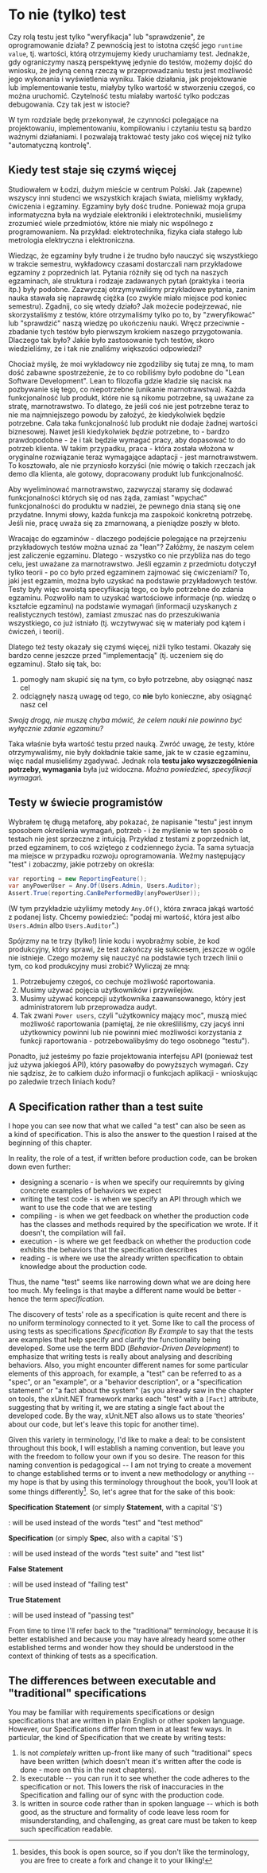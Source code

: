 # To nie (tylko) test

Czy rolą testu jest tylko "weryfikacja" lub "sprawdzenie", że oprogramowanie działa? Z pewnością jest to istotna część jego `runtime value`, tj. wartości, którą otrzymujemy kiedy uruchamiamy test. Jednakże, gdy ograniczymy naszą perspektywę jedynie do testów, możemy dojść do wniosku, że jedyną cenną rzeczą w przeprowadzaniu testu jest możliwość jego wykonania i wyświetlenia wyniku. Takie działania, jak projektowanie lub implementowanie testu, miałyby tylko wartość w stworzeniu czegoś, co można uruchomić. Czytelność testu miałaby wartość tylko podczas debugowania. Czy tak jest w istocie?

W tym rozdziale będę przekonywał, że czynności polegające na projektowaniu, implementowaniu, kompilowaniu i czytaniu testu są bardzo ważnymi działaniami. I pozwalają traktować testy jako coś więcej niż tylko "automatyczną kontrolę".

## Kiedy test staje się czymś więcej 

Studiowałem w Łodzi, dużym mieście w centrum Polski. Jak (zapewne) wszyscy inni studenci we wszystkich krajach świata, mieliśmy wykłady, ćwiczenia i egzaminy. Egzaminy były dość trudne. Ponieważ moja grupa informatyczna była na wydziale elektroniki i elektrotechniki, musieliśmy zrozumieć wiele przedmiotów, które nie miały nic wspólnego z programowaniem. Na przykład: elektrotechnika, fizyka ciała stałego lub metrologia elektryczna i elektroniczna.

Wiedząc, że egzaminy były trudne i że trudno było nauczyć się wszystkiego w trakcie semestru, wykładowcy czasami dostarczali nam przykładowe egzaminy z poprzednich lat. Pytania różniły się od tych na naszych egzaminach, ale struktura i rodzaje zadawanych pytań (praktyka i teoria itp.) były podobne. Zazwyczaj otrzymywaliśmy przykładowe pytania, zanim nauka stawała się naprawdę ciężka (co zwykle miało miejsce pod koniec semestru). Zgadnij, co się wtedy działo? Jak możecie podejrzewać, nie skorzystaliśmy z testów, które otrzymaliśmy tylko po to, by "zweryfikować" lub "sprawdzić" naszą wiedzę po ukończeniu nauki. Wręcz przeciwnie - zbadanie tych testów było pierwszym krokiem naszego przygotowania. Dlaczego tak było? Jakie było zastosowanie tych testów, skoro wiedzieliśmy, że i tak nie znaliśmy większości odpowiedzi?

Chociaż myślę, że moi wykładowcy nie zgodziliby się tutaj ze mną, to mam dość zabawne spostrzeżenie, że to co robiliśmy było podobne do "Lean Software Development". Lean to filozofia gdzie kładzie się nacisk na pozbywanie się tego, co niepotrzebne (unikanie marnotrawstwa). Każda funkcjonalność lub produkt, które nie są nikomu potrzebne, są uważane za stratę, marnotrawstwo. To dlatego, że jeśli coś nie jest potrzebne teraz to nie ma najmniejszego powodu by założyć, że kiedykolwiek będzie potrzebne. Cała taka funkcjonalność lub produkt nie dodaje żadnej wartości biznesowej. Nawet jeśli kiedykolwiek *będzie* potrzebne, to - bardzo prawdopodobne - że i tak będzie wymagać pracy, aby dopasować to do potrzeb klienta. W takim przypadku, praca - która została włożona w oryginalne rozwiązanie teraz wymagające adaptacji - jest marnotrawstwem. To kosztowało, ale nie przyniosło korzyści (nie mówię o takich rzeczach jak demo dla klienta, ale gotowy, dopracowany produkt lub funkcjonalność.

Aby wyeliminować marnotrawstwo, zazwyczaj staramy się dodawać funkcjonalności których się od nas żąda, zamiast "wpychać" funkcjonalności do produktu w nadziei, że pewnego dnia staną się one przydatne. Innymi słowy, każda funkcja ma zaspokoić konkretną potrzebę. Jeśli nie, pracę uważa się za zmarnowaną, a pieniądze poszły w błoto.

Wracając do egzaminów - dlaczego podejście polegające na przejrzeniu przykładowych testów można uznać za "lean"? Załóżmy, że naszym celem jest zaliczenie egzaminu. Dlatego - wszystko co nie przybliża nas do tego celu, jest uważane za marnotrawstwo. Jeśli egzamin z przedmiotu dotyczył tylko teorii - po co było przed egzaminem zajmować się ćwiczeniami? To, jaki jest egzamin, można było uzyskać na podstawie przykładowych testów. Testy były więc swoistą specyfikacją tego, co było potrzebne do zdania egzaminu. Pozwoliło nam to uzyskać wartościowe informacje (np. wiedzę o kształcie egzaminu) na podstawie wymagań (informacji uzyskanych z realistycznych testów), zamiast zmuszać nas do przeszukiwania wszystkiego, co już istniało (tj. wczytwywać się w materiały pod kątem i ćwiczeń, i teorii).

Dlatego też testy okazały się czymś więcej, niźli tylko testami. Okazały się bardzo cenne jeszcze przed "implementacją" (tj. uczeniem się do egzaminu). Stało się tak, bo:

1. pomogły nam skupić się na tym, co było potrzebne, aby osiągnąć nasz cel
2. odciągnęły naszą uwagę od tego, co **nie** było konieczne, aby osiągnąć nasz cel

*Swoją drogą, nie muszę chyba mówić, że celem nauki nie powinno być wyłącznie zdanie egzaminu?* 

Taka właśnie była wartość testu przed nauką. Zwróć uwagę, że testy, które otrzymywaliśmy, nie były dokładnie takie same, jak te w czasie egzaminu, więc nadal musieliśmy zgadywać. Jednak rola **testu jako wyszczególnienia potrzeby, wymagania** była już widoczna. *Można powiedzieć, specyfikacji wymagań.* 

## Testy w świecie programistów

Wybrałem tę długą metaforę, aby pokazać, że napisanie "testu" jest innym sposobem określenia wymagań, potrzeb - i że myślenie w ten sposób o testach nie jest sprzeczne z intuicją. Przykład z testami z poprzednich lat, przed egzaminem, to coś wziętego z codziennego życia. Ta sama sytuacja ma miejsce w przypadku rozwoju oprogramowania. Weźmy następujący "test" i zobaczmy, jakie potrzeby on określa:


```csharp
var reporting = new ReportingFeature();
var anyPowerUser = Any.Of(Users.Admin, Users.Auditor);
Assert.True(reporting.CanBePerformedBy(anyPowerUser));
```

(W tym przykładzie użyliśmy metody `Any.Of()`, która zwraca jakąś wartość z podanej listy. Chcemy powiedzieć: "podaj mi wartość, która jest albo `Users.Admin` albo `Users.Auditor`".)

Spójrzmy na te trzy (tylko!) linie kodu i wyobraźmy sobie, że kod produkcyjny, który sprawi, że ​​test zakończy się sukcesem, jeszcze w ogóle nie istnieje. Czego możemy się nauczyć na podstawie tych trzech linii o tym, co kod produkcyjny musi zrobić? Wyliczaj ze mną:

1. Potrzebujemy czegoś, co cechuje możliwość raportowania.
2. Musimy używać pojęcia użytkowników i przywilejów.
3. Musimy używać koncepcji użytkownika zaawansowanego, który jest administratorem lub przeprowadza audyt.
4. Tak zwani `Power users`, czyli "użytkownicy mający moc", muszą mieć możliwość raportowania (pamiętaj, że nie określiliśmy, czy jacyś inni użytkownicy powinni lub nie powinni mieć możliwości korzystania z funkcji raportowania - potrzebowalibyśmy do tego osobnego "testu").

Ponadto, już jesteśmy po fazie projektowania interfejsu API (ponieważ test już używa jakiegoś API), który pasowałby do powyższych wymagań. Czy nie sądzisz, że to całkiem dużo informacji o funkcjach aplikacji - wnioskując po zaledwie trzech liniach kodu?

## A Specification rather than a test suite

I hope you can see now that what we called "a test" can also be seen as a kind of specification. This is also the answer to the question I raised at the beginning of this chapter. 

In reality, the role of a test, if written before production code, can be broken down even further:

* designing a scenario - is when we specify our requiremnts by giving concrete examples of behaviors we expect
* writing the test code - is when we specify an API through which we want to use the code that we are testing
* compiling - is when we get feedback on whether the production code has the classes and methods required by the specification we wrote. If it doesn't, the compilation will fail. 
* execution - is where we get feedback on whether the production code exhibits the behaviors that the specification describes
* reading - is where we use the already written specification to obtain knowledge about the production code.
 
Thus, the name "test" seems like narrowing down what we are doing here too much. My feelings is that maybe a different name would be better - hence the term *specification*.

The discovery of tests' role as a specification is quite recent and there is no uniform terminology connected to it yet. Some like to call the process of using tests as specifications *Specification By Example* to say that the tests are examples that help specify and clarify the functionality being developed. Some use the term BDD (*Behavior-Driven Development*) to emphasize that writing tests is really about analysing and describing behaviors. Also, you might encounter different names for some particular elements of this approach, for example, a "test" can be referred to as a "spec", or an "example", or a "behavior description", or a "specification statement" or "a fact about the system" (as you already saw in the chapter on tools, the xUnit.NET framework marks each "test" with a `[Fact]` attribute, suggesting that by writing it, we are stating a single fact about the developed code. By the way, xUnit.NET also allows us to state ‘theories' about our code, but let's leave this topic for another time).

Given this variety in terminology, I'd like to make a deal: to be consistent throughout this book, I will establish a naming convention, but leave you with the freedom to follow your own if you so desire. The reason for this naming convention is pedagogical -- I am not trying to create a movement to change established terms or to invent a new methodology or anything -- my hope is that by using this terminology throughout the book, you'll look at some things differently[^opensourcebook]. So, let's agree that for the sake of this book: 

**Specification Statement** (or simply **Statement**, with a capital 'S')

:   will be used instead of the words "test" and "test method"

**Specification** (or simply **Spec**, also with a capital 'S')

:   will be used instead of the words "test suite" and "test list"

**False Statement**

:   will be used instead of "failing test"

**True Statement**

:   will be used instead of "passing test"

From time to time I'll refer back to the "traditional" terminology, because it is better established and because you may have already heard some other established terms and wonder how they should be understood in the context of thinking of tests as a specification.

## The differences between executable and "traditional" specifications

You may be familiar with requirements specifications or design specifications that are written in plain English or other spoken language. However, our Specifications differ from them in at least few ways. In particular, the kind of Specification that we create by writing tests:

1.  Is not *completely* written up-front like many of such "traditional" specs have been written (which doesn't mean it's written after the code is done - more on this in the next chapters).
2.  Is executable -- you can run it to see whether the code adheres to the specification or not. This lowers the risk of inaccuracies in the Specification and falling our of sync with the production code.
3.  Is written in source code rather than in spoken language -- which is both good, as the structure and formality of code leave less room for misunderstanding, and challenging, as great care must be taken to keep such specification readable.

[^opensourcebook]: besides, this book is open source, so if you don't like the terminology, you are free to create a fork and change it to your liking!
